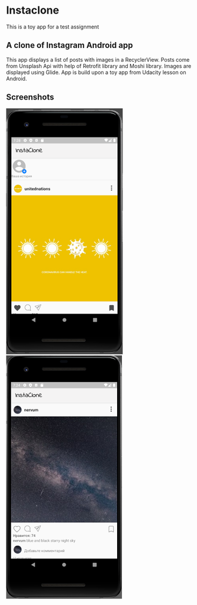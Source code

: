 # Instaclone 

This is a toy app for a test assignment 

## A clone of Instagram Android app

This app displays a list of posts with images in a RecyclerView. Posts come from Unsplash Api with help of Retrofit library and Moshi library.
Images are displayed using Glide.
App is build upon a toy app from Udacity lesson on Android.

## Screenshots

![Screenshot1](screenshots/instaclone_home1.png)
![Screenshot2](screenshots/instaclone_home2.png)


